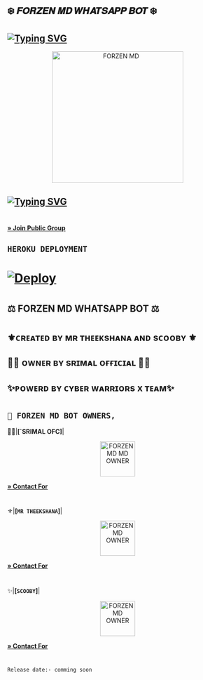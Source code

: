 ## ❄️ 𝑭𝑶𝑹𝒁𝑬𝑵 𝑴𝑫 𝑾𝑯𝑨𝑻𝑺𝑨𝑷𝑷 𝑩𝑶𝑻 ❄️ 

## [![Typing SVG](https://readme-typing-svg.herokuapp.com?font=Rockstar-ExtraBold&color=17202A&lines=🌸+Version+1+.+0+🌸;🌸+Version+1+.+0+🌸)](https://git.io/typing-svg)


 <p align="center">  
 <a href="[https://telegra.ph/file/953048fb3aa3aae12a12a.jpg](https://telegra.ph/file/0b5a7839e8ee21874921e.jpg)">
    <img alt="FORZEN MD" height="300" src="https://telegra.ph/file/0b5a7839e8ee21874921e.jpg">

    
## [![Typing SVG](https://readme-typing-svg.herokuapp.com?font=Rockstar-ExtraBold&color=F33A6A&lines=𝐖𝐞𝐥𝐜𝐨𝐦𝐞+𝐓𝐨:+𝑭𝑶𝑹𝒁𝑬𝑵+𝑴𝑫+𝑩𝑶𝑻;ᴏᴡɴᴇʀ+ʙʏ+sʀɪᴍᴀʟ+ᴏғғɪᴄɪᴀʟ;ℂ𝕣𝕖𝕒𝕥𝕖𝕕+𝕓𝕪:+ᴛʜᴇᴇᴋsʜᴀɴᴀ+AND+sᴄᴏᴏʙʏ;ᴘᴏᴡᴇʀᴅ+ʙʏ:+ᴄʏʙᴇʀ+ᴡᴀʀʀɪᴏʀs+x+ᴛᴇᴀᴍ)](https://git.io/typing-svg)

#
**[» Join Public Group](https://chat.whatsapp.com/COMMING_SOON...)**

## ```HEROKU DEPLOYMENT```

# [![Deploy](https://www.herokucdn.com/deploy/button.svg)](https://heroku.com/deploy?template=https://github.com/CyberWarriorsX/FORZEN-MD)
#
# 
## ⚖️ FORZEN MD WHATSAPP BOT ⚖️ 
#
## ⚜️ᴄʀᴇᴀᴛᴇᴅ ʙʏ ᴍʀ ᴛʜᴇᴇᴋsʜᴀɴᴀ ᴀɴᴅ sᴄᴏᴏʙʏ ⚜️

## 🤹‍♂️ ᴏᴡɴᴇʀ ʙʏ sʀɪᴍᴀʟ ᴏғғɪᴄɪᴀʟ 🤹‍♂️

## ✨ᴘᴏᴡᴇʀᴅ ʙʏ ᴄʏʙᴇʀ ᴡᴀʀʀɪᴏʀs x ᴛᴇᴀᴍ✨
#
 #
## **`💃 FORZEN MD BOT OWNERS,`**

🤹‍♂️|**[`SRIMAL OFC]**|

 <p align="center">  
 <a href="https://telegra.ph/file/df917a1b5f3a35e15f82c.jpg">
    <img alt="FORZEN MD MD OWNER" height="80" src="https://telegra.ph/file/df917a1b5f3a35e15f82c.jpg">

**[» Contact For](https://wa.me/+94782789774)**
#
 #
⚜️|**[`MR THEEKSHANA`]**|

 <p align="center">  
 <a href="https://telegra.ph/file/f477e530b93d866c664b1.jpg">
    <img alt="FORZEN MD OWNER" height="80" src="https://telegra.ph/file/f477e530b93d866c664b1.jpg">

**[» Contact For](https://wa.me/+94718392160)**
#
 #
✨|**[`SCOOBY`]**|

 <p align="center">  
 <a href="https://telegra.ph/file/cdd43674c14b35e09cdad.jpg">
    <img alt="FORZEN MD OWNER" height="80" src="https://telegra.ph/file/cdd43674c14b35e09cdad.jpg">

**[» Contact For](https://wa.me/+94719735716)**
#
 #
  #
`Release date:- comming soon`
